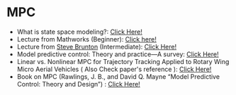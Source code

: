 # MPC
* What is state space modeling?: [Click Here!](http://web.mit.edu/2.14/www/Handouts/StateSpace.pdf)
* Lecture from Mathworks (Beginner): [Click here!](https://in.mathworks.com/videos/understanding-model-predictive-control-part-1-why-use-mpc--1526484715269.html)
* Lecture from [Steve Brunton](https://www.eigensteve.com/) (Intermediate): [Click Here!](https://youtu.be/YwodGM2eoy4)
* Model predictive control: Theory and practice—A survey: [Click Here!](https://www.sciencedirect.com/science/article/pii/0005109889900022)
* Linear vs. Nonlinear MPC for Trajectory Tracking Applied to Rotary Wing Micro Aerial Vehicles ( Also Check paper's reference ): [Click Here!](https://arxiv.org/pdf/1611.09240.pdf)
* Book on MPC (Rawlings, J. B., and David Q. Mayne “Model Predictive Control: Theory and Design”) : [Click Here!](https://pdfs.semanticscholar.org/74ec/aa837079d2a4769eee4ac7951e33d52c8d2a.pdf)